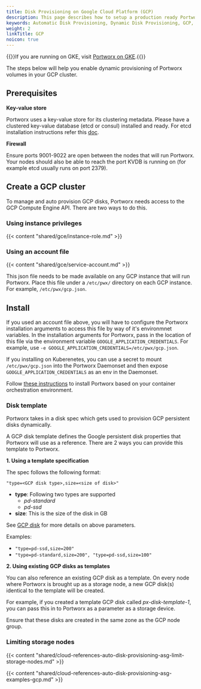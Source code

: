 ```yaml
---
title: Disk Provisioning on Google Cloud Platform (GCP)
description: This page describes how to setup a production ready Portworx cluster in a Google Cloud Platform (GCP).
keywords: Automatic Disk Provisioning, Dynamic Disk Provisioning, GCP, Google Cloud Platform
weight: 2
linkTitle: GCP
noicon: true
---
```


{{<info>}}If you are running on GKE, visit [Portworx on GKE](/portworx-install-with-kubernetes/cloud/gcp/gke/).{{</info>}}

The steps below will help you enable dynamic provisioning of Portworx volumes in your GCP cluster.

## Prerequisites

**Key-value store**

Portworx uses a key-value store for its clustering metadata. Please have a clustered key-value database (etcd or consul) installed and ready. For etcd installation instructions refer this [doc](/portworx-install-with-kubernetes/operate-and-maintain-on-kubernetes/etcd).

**Firewall**

Ensure ports 9001-9022 are open between the nodes that will run Portworx. Your nodes should also be able to reach the port KVDB is running on (for example etcd usually runs on port 2379).

## Create a GCP cluster

To manage and auto provision GCP disks, Portworx needs access to the GCP Compute Engine API.   There are two ways to do this.

### Using instance privileges

{{< content "shared/gce/instance-role.md" >}}

### Using an account file

{{< content "shared/gce/service-account.md" >}}

This json file needs to be made available on any GCP instance that will run Portworx.  Place this file under a `/etc/pwx/` directory on each GCP instance.  For example, `/etc/pwx/gcp.json`.

## Install

If you used an account file above, you will have to configure the Portworx installation arguments to access this file by way of it's environmnet variables.  In the installation arguments for Portworx, pass in the location of this file via the environment variable `GOOGLE_APPLICATION_CREDENTIALS`. For example, use `-e GOOGLE_APPLICATION_CREDENTIALS=/etc/pwx/gcp.json`.

If you installing on Kuberenetes, you can use a secret to mount `/etc/pwx/gcp.json` into the Portworx Daemonset and then expose `GOOGLE_APPLICATION_CREDENTIALS` as an env in the Daemonset.

Follow [these instructions](/) to install Portworx based on your container orchestration environment.

### Disk template

Portworx takes in a disk spec which gets used to provision GCP persistent disks dynamically.

A GCP disk template defines the Google persistent disk properties that Portworx will use as a reference. There are 2 ways you can provide this template to Portworx.

**1. Using a template specification**

The spec follows the following format:
```text
"type=<GCP disk type>,size=<size of disk>"
```

* __type__: Following two types are supported
    * _pd-standard_
    * _pd-ssd_
* __size__: This is the size of the disk in GB

See [GCP disk](https://cloud.google.com/compute/docs/disks/) for more details on above parameters.

Examples:

* `"type=pd-ssd,size=200"`
* `"type=pd-standard,size=200", "type=pd-ssd,size=100"`


**2. Using existing GCP disks as templates**

You can also reference an existing GCP disk as a template. On every node where Portworx is brought up as a storage node, a new GCP disk(s) identical to the template will be created.

For example, if you created a template GCP disk called _px-disk-template-1_, you can pass this in to Portworx as a parameter as a storage device.

Ensure that these disks are created in the same zone as the GCP node group.

### Limiting storage nodes

{{< content "shared/cloud-references-auto-disk-provisioning-asg-limit-storage-nodes.md" >}}

{{< content "shared/cloud-references-auto-disk-provisioning-asg-examples-gcp.md" >}}
